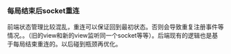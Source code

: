 ### 每局结束后socket重连

前端状态管理比较混乱，重连可以保证回到最初状态。否则会导致重复注册事件等情况。。（旧的view和新的view监听同一个socket等等）。后端现有的逻辑也是基于每局结束重连的。以后碰到瓶颈再优化。
